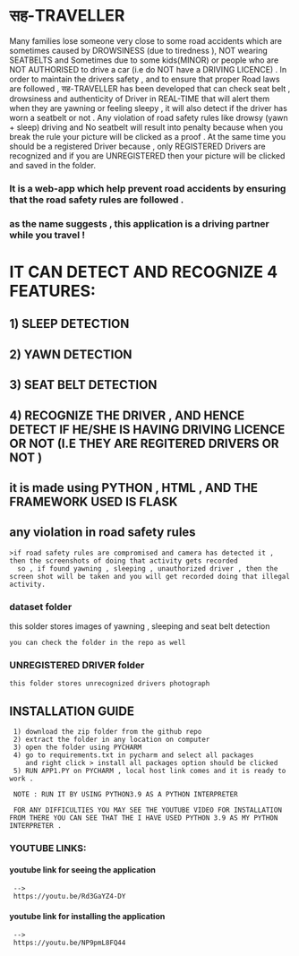 # सह-TRAVELLER
Many families lose someone very close to some road accidents which are sometimes caused by DROWSINESS (due to tiredness ), NOT wearing SEATBELTS and Sometimes due to some kids(MINOR) or people who are NOT AUTHORISED to drive a car (i.e do NOT have a DRIVING LICENCE) . In order to maintain the drivers safety , and to ensure that proper Road laws are followed , सह-TRAVELLER has been developed that can check seat belt , drowsiness and authenticity of Driver in REAL-TIME that will alert them when they are yawning or feeling sleepy , it will also detect if the driver has worn a seatbelt or not . Any violation of road safety rules like drowsy (yawn + sleep) driving and No seatbelt will result into penalty because when you break the rule your picture will be clicked as a proof . At the same time you should be a registered Driver because , only REGISTERED Drivers are recognized and if you are UNREGISTERED then your picture will be clicked and saved in the folder.

### It is a web-app which help prevent road accidents by ensuring that the road safety rules are followed .

### as the name suggests , this application is a driving partner while you travel !

# IT CAN DETECT AND RECOGNIZE 4 FEATURES:

##  1) SLEEP DETECTION
##  2) YAWN DETECTION
##  3) SEAT BELT DETECTION
##  4) RECOGNIZE THE DRIVER , AND HENCE DETECT IF HE/SHE IS HAVING DRIVING LICENCE OR NOT (I.E THEY ARE REGITERED DRIVERS OR NOT )

## it is made using PYTHON , HTML , AND THE FRAMEWORK USED IS FLASK 

## any violation in road safety rules 
    >if road safety rules are compromised and camera has detected it , then the screenshots of doing that activity gets recorded
      so , if found yawning , sleeping , unauthorized driver , then the screen shot will be taken and you will get recorded doing that illegal activity.
### dataset folder
   this solder stores images of yawning , sleeping and seat belt detection 
   
    you can check the folder in the repo as well

### UNREGISTERED DRIVER folder
    this folder stores unrecognized drivers photograph


 ## INSTALLATION GUIDE
     
     1) download the zip folder from the github repo
     2) extract the folder in any location on computer
     3) open the folder using PYCHARM
     4) go to requirements.txt in pycharm and select all packages
        and right click > install all packages option should be clicked
     5) RUN APP1.PY on PYCHARM , local host link comes and it is ready to work .

     NOTE : RUN IT BY USING PYTHON3.9 AS A PYTHON INTERPRETER

     FOR ANY DIFFICULTIES YOU MAY SEE THE YOUTUBE VIDEO FOR INSTALLATION FROM THERE YOU CAN SEE THAT THE I HAVE USED PYTHON 3.9 AS MY PYTHON INTERPRETER .


### YOUTUBE LINKS: 

#### youtube link for seeing the application 
     -->
     https://youtu.be/Rd3GaYZ4-DY
#### youtube link for installing the  application 
     -->
     https://youtu.be/NP9pmL8FQ44             
